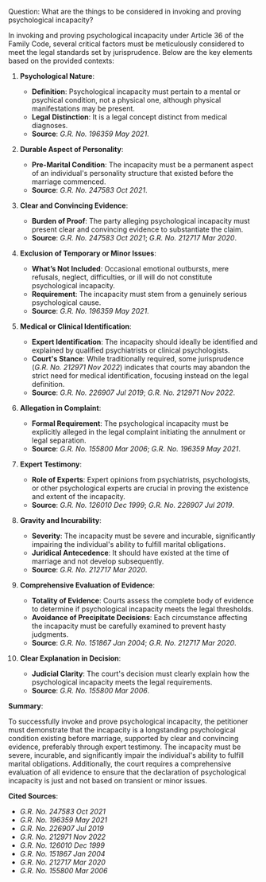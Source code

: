 Question: What are the things to be considered in invoking and proving psychological incapacity?



In invoking and proving psychological incapacity under Article 36 of the Family Code, several critical factors must be meticulously considered to meet the legal standards set by jurisprudence. Below are the key elements based on the provided contexts:

1. **Psychological Nature**:
   - **Definition**: Psychological incapacity must pertain to a mental or psychical condition, not a physical one, although physical manifestations may be present.
   - **Legal Distinction**: It is a legal concept distinct from medical diagnoses.
   - **Source**: *G.R. No. 196359 May 2021*.

2. **Durable Aspect of Personality**:
   - **Pre-Marital Condition**: The incapacity must be a permanent aspect of an individual's personality structure that existed before the marriage commenced.
   - **Source**: *G.R. No. 247583 Oct 2021*.

3. **Clear and Convincing Evidence**:
   - **Burden of Proof**: The party alleging psychological incapacity must present clear and convincing evidence to substantiate the claim.
   - **Source**: *G.R. No. 247583 Oct 2021*; *G.R. No. 212717 Mar 2020*.

4. **Exclusion of Temporary or Minor Issues**:
   - **What’s Not Included**: Occasional emotional outbursts, mere refusals, neglect, difficulties, or ill will do not constitute psychological incapacity.
   - **Requirement**: The incapacity must stem from a genuinely serious psychological cause.
   - **Source**: *G.R. No. 196359 May 2021*.

5. **Medical or Clinical Identification**:
   - **Expert Identification**: The incapacity should ideally be identified and explained by qualified psychiatrists or clinical psychologists.
   - **Court's Stance**: While traditionally required, some jurisprudence (*G.R. No. 212971 Nov 2022*) indicates that courts may abandon the strict need for medical identification, focusing instead on the legal definition.
   - **Source**: *G.R. No. 226907 Jul 2019*; *G.R. No. 212971 Nov 2022*.

6. **Allegation in Complaint**:
   - **Formal Requirement**: The psychological incapacity must be explicitly alleged in the legal complaint initiating the annulment or legal separation.
   - **Source**: *G.R. No. 155800 Mar 2006*; *G.R. No. 196359 May 2021*.

7. **Expert Testimony**:
   - **Role of Experts**: Expert opinions from psychiatrists, psychologists, or other psychological experts are crucial in proving the existence and extent of the incapacity.
   - **Source**: *G.R. No. 126010 Dec 1999*; *G.R. No. 226907 Jul 2019*.

8. **Gravity and Incurability**:
   - **Severity**: The incapacity must be severe and incurable, significantly impairing the individual's ability to fulfill marital obligations.
   - **Juridical Antecedence**: It should have existed at the time of marriage and not develop subsequently.
   - **Source**: *G.R. No. 212717 Mar 2020*.

9. **Comprehensive Evaluation of Evidence**:
   - **Totality of Evidence**: Courts assess the complete body of evidence to determine if psychological incapacity meets the legal thresholds.
   - **Avoidance of Precipitate Decisions**: Each circumstance affecting the incapacity must be carefully examined to prevent hasty judgments.
   - **Source**: *G.R. No. 151867 Jan 2004*; *G.R. No. 212717 Mar 2020*.

10. **Clear Explanation in Decision**:
    - **Judicial Clarity**: The court's decision must clearly explain how the psychological incapacity meets the legal requirements.
    - **Source**: *G.R. No. 155800 Mar 2006*.

**Summary**:

To successfully invoke and prove psychological incapacity, the petitioner must demonstrate that the incapacity is a longstanding psychological condition existing before marriage, supported by clear and convincing evidence, preferably through expert testimony. The incapacity must be severe, incurable, and significantly impair the individual's ability to fulfill marital obligations. Additionally, the court requires a comprehensive evaluation of all evidence to ensure that the declaration of psychological incapacity is just and not based on transient or minor issues.

**Cited Sources**:
- *G.R. No. 247583 Oct 2021*
- *G.R. No. 196359 May 2021*
- *G.R. No. 226907 Jul 2019*
- *G.R. No. 212971 Nov 2022*
- *G.R. No. 126010 Dec 1999*
- *G.R. No. 151867 Jan 2004*
- *G.R. No. 212717 Mar 2020*
- *G.R. No. 155800 Mar 2006*
